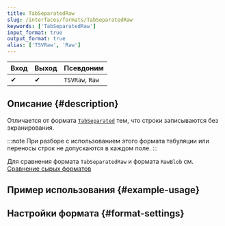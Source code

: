 ```yaml
---
title: TabSeparatedRaw
slug: /interfaces/formats/TabSeparatedRaw
keywords: ['TabSeparatedRaw']
input_format: true
output_format: true
alias: ['TSVRaw', 'Raw']
---
```


| Вход | Выход | Псевдоним        |
|------|-------|------------------|
| ✔    | ✔     | `TSVRaw`, `Raw`  |

## Описание {#description}

Отличается от формата [`TabSeparated`](/interfaces/formats/TabSeparated) тем, что строки записываются без экранирования.

:::note
При разборе с использованием этого формата табуляции или переносы строк не допускаются в каждом поле.
:::

Для сравнения формата `TabSeparatedRaw` и формата `RawBlob` см. [Сравнение сырых форматов](../RawBLOB.md/#raw-formats-comparison)

## Пример использования {#example-usage}

## Настройки формата {#format-settings}
